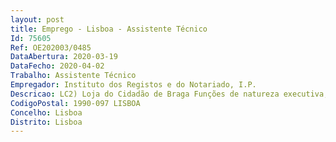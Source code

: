 ```yaml
--- 
layout: post
title: Emprego - Lisboa - Assistente Técnico
Id: 75605
Ref: OE202003/0485
DataAbertura: 2020-03-19
DataFecho: 2020-04-02
Trabalho: Assistente Técnico
Empregador: Instituto dos Registos e do Notariado, I.P.
Descricao: LC2) Loja do Cidadão de Braga Funções de natureza executiva, com base em diretivas bem definidas e instruções gerais, de grau médio de complexidade, nas áreas do Cartão de Cidadão e Passaporte Eletrónico Português.
CodigoPostal: 1990-097 LISBOA
Concelho: Lisboa
Distrito: Lisboa
--- 
```

